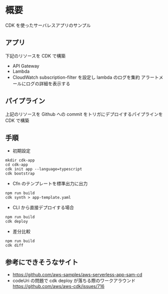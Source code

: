 # 概要

CDK を使ったサーバレスアプリのサンプル

## アプリ

下記のリソースを CDK で構築

- API Gateway
- Lambda
- CloudWatch
  subscription-filter を設定し lambda のログを集約
  アラートメールにログの詳細を表示する

## パイプライン

上記のリソースを Github への commit をトリガにデプロイするパイプラインを
CDK で構築

## 手順

- 初期設定

```
mkdir cdk-app
cd cdk-app
cdk init app --language=typescript
cdk bootstrap
```

- Cfn のテンプレートを標準出力に出力

```
npm run build
cdk synth > app-template.yaml
```

- CLI から直接デプロイする場合

```
npm run build
cdk deploy
```

- 差分比較

```
npm run build
cdk diff
```

## 参考にできそうなサイト

- https://github.com/aws-samples/aws-serverless-app-sam-cd
- codeUri の問題で cdk deploy が落ちる際のワークアラウンド https://github.com/aws/aws-cdk/issues/716
